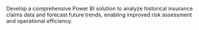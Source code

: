 Develop a comprehensive Power BI solution to analyze historical insurance claims data and forecast future trends, enabling improved risk assessment and operational efficiency.
